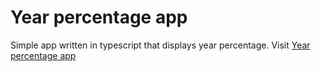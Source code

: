 # Year percentage app

Simple app written in typescript that displays year percentage. Visit [Year percentage app](http://year-percentage.surge.sh/)
